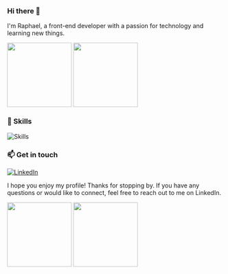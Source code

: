 ### Hi there 👋

I'm Raphael, a front-end developer with a passion for technology and learning new things. 

<div>
  <img height="150" align="center" src="https://github-readme-stats.vercel.app/api?username=Raphael-Soares&show_icons=true&theme=dracula" />
  <img height="150" align="center"  src="https://github-readme-stats.vercel.app/api/top-langs/?username=Raphael-Soares&layout=compact&theme=dracula" />
</div>

### 🚀 Skills

![Skills](https://img.shields.io/badge/Skills-JavaScript%20%7C%20Node.js%20%7C%20React%20%7C%20React%20Native-informational?style=flat&logo=javascript&logoColor=white&color=8B5CF6)

### 📫 Get in touch

[![LinkedIn](https://img.shields.io/badge/LinkedIn-Raphael%20Soares-informational?style=flat&logo=linkedin&logoColor=white&color=8B5CF6)](https://www.linkedin.com/in/raphael-soares-a71896217/)

I hope you enjoy my profile! Thanks for stopping by. If you have any questions or would like to connect, feel free to reach out to me on LinkedIn.

<div>
  <img height="150" align="center" src="https://github-readme-stats.vercel.app/api?username=Raphael-Soares&show_icons=true&theme=dracula" />
  <img height="150" align="center"  src="https://github-readme-stats.vercel.app/api/top-langs/?username=Raphael-Soares&layout=compact&theme=dracula" />
</div>
